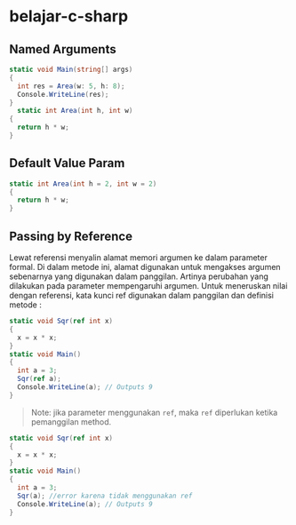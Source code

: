 # belajar-c-sharp
## Named Arguments
```csharp
static void Main(string[] args)
{
  int res = Area(w: 5, h: 8);
  Console.WriteLine(res);
}
  static int Area(int h, int w)
{
  return h * w;
}
```
## Default Value Param
```csharp
static int Area(int h = 2, int w = 2)
{
  return h * w;
}
```
## Passing by Reference
Lewat referensi menyalin alamat memori argumen ke dalam parameter formal. Di dalam metode ini, alamat digunakan untuk mengakses argumen sebenarnya yang digunakan dalam panggilan. Artinya perubahan yang dilakukan pada parameter mempengaruhi argumen.
Untuk meneruskan nilai dengan referensi, kata kunci ref digunakan dalam panggilan dan definisi metode :
```csharp
static void Sqr(ref int x)
{
  x = x * x;
}
static void Main()
{
  int a = 3;
  Sqr(ref a);
  Console.WriteLine(a); // Outputs 9
}
```
> Note: jika parameter menggunakan `ref`, maka `ref` diperlukan ketika pemanggilan method.
```csharp
static void Sqr(ref int x)
{
  x = x * x;
}
static void Main()
{
  int a = 3;
  Sqr(a); //error karena tidak menggunakan ref
  Console.WriteLine(a); // Outputs 9
}
```
